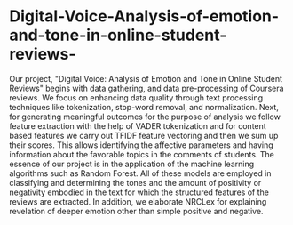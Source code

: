 # Digital-Voice-Analysis-of-emotion-and-tone-in-online-student-reviews-
Our project, "Digital Voice: Analysis of Emotion and Tone in Online Student Reviews" begins with data gathering, and data pre-processing of Coursera reviews. We focus on
enhancing data quality through text processing techniques like tokenization, stop-word
removal, and normalization. Next, for generating meaningful outcomes for the purpose of analysis we follow feature
extraction with the help of VADER tokenization and for content based features we carry
out TFIDF feature vectoring and then we sum up their scores. This allows identifying the
affective parameters and having information about the favorable topics in the comments
of students. The essence of our project is in the application of the machine learning algorithms such
as Random Forest. All of these models are employed in classifying and
determining the tones and the amount of positivity or negativity embodied in the text for
which the structured features of the reviews are extracted. In addition, we elaborate NRCLex for explaining revelation of deeper emotion other than
simple positive and negative. 

